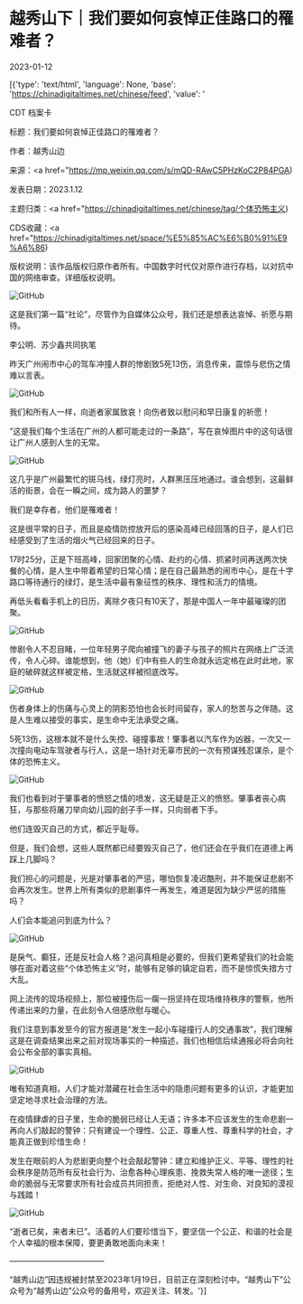 # 越秀山下｜我们要如何哀悼正佳路口的罹难者？

2023-01-12

[{'type': 'text/html', 'language': None, 'base': 'https://chinadigitaltimes.net/chinese/feed', 'value': '

CDT 档案卡

标题：我们要如何哀悼正佳路口的罹难者？

作者：越秀山边

来源：<a href="https://mp.weixin.qq.com/s/mQD-RAwC5PHzKoC2P84PGA)

发表日期：2023.1.12

主题归类：<a href="https://chinadigitaltimes.net/chinese/tag/个体恐怖主义)

CDS收藏：<a href="https://chinadigitaltimes.net/space/%E5%85%AC%E6%B0%91%E9%A6%86)

版权说明：该作品版权归原作者所有。中国数字时代仅对原作进行存档，以对抗中国的网络审查。详细版权说明。





![GitHub](https://chinadigitaltimes.net/chinese/files/2023/01/post-691952-63bfdccf355a7.)

这是我们第一篇“社论”，尽管作为自媒体公众号，我们还是想表达哀悼、祈愿与期待。

李公明、苏少鑫共同执笔

昨天广州闹市中心的驾车冲撞人群的惨剧致5死13伤，消息传来，震惊与悲伤之情难以言表。

![GitHub](https://chinadigitaltimes.net/chinese/files/2023/01/image-1673518129152.png)

我们和所有人一样，向逝者家属致哀！向伤者致以慰问和早日康复的祈愿！

“这是我们每个生活在广州的人都可能走过的一条路”，写在哀悼图片中的这句话很让广州人感到人生的无常。

![GitHub](https://chinadigitaltimes.net/chinese/files/2023/01/post-691952-63bfdccf3bcd9.)

这几乎是广州最繁忙的斑马线，绿灯亮时，人群黑压压地通过。谁会想到，这最鲜活的街景，会在一瞬之间，成为路人的噩梦？

我们是幸存者，他们是罹难者！

这是很平常的日子，而且是疫情防控放开后的感染高峰已经回落的日子，是人们已经感受到了生活的烟火气已经回来的日子。

17时25分，正是下班高峰，回家团聚的心情、赴约的心情、抓紧时间再送两次快餐的心情，是人生中带着希望的日常心情；是在自己最熟悉的闹市中心，是在十字路口等待通行的绿灯，是生活中最有象征性的秩序、理性和活力的情境。

再低头看看手机上的日历，离除夕夜只有10天了，那是中国人一年中最璀璨的团聚。

![GitHub](https://chinadigitaltimes.net/chinese/files/2023/01/post-691952-63bfdccf43092.)

惨剧令人不忍目睹，一位年轻男子爬向被撞飞的妻子与孩子的照片在网络上广泛流传，令人心碎。谁能想到，他（她）们中有些人的生命就永远定格在此时此地，家庭的破碎就这样被定格，生活就这样被彻底改写。

![GitHub](https://chinadigitaltimes.net/chinese/files/2023/01/post-691952-63bfdccf603b4.png)

伤者身体上的伤痛与心灵上的阴影恐怕也会长时间留存，家人的愁苦与之伴随。这是人生难以接受的事实，是生命中无法承受之痛。

5死13伤，这根本就不是什么失控、碰撞事故！肇事者以汽车作为凶器，一次又一次撞向电动车驾驶者与行人，这是一场针对无辜市民的一次有预谋残忍谋杀，是个体的恐怖主义。

![GitHub](https://chinadigitaltimes.net/chinese/files/2023/01/post-691952-63bfdccf6b228.)

我们也看到对于肇事者的愤怒之情的喷发，这无疑是正义的愤怒。肇事者丧心病狂，与那些将屠刀举向幼儿园的刽子手一样，只向弱者下手。

他们连毁灭自己的方式，都近乎耻辱。

但是，我们会想，这些人既然都已经要毁灭自己了，他们还会在乎我们在道德上再踩上几脚吗？

我们担心的问题是，光是对肇事者的严惩，哪怕恢复凌迟酷刑，并不能保证悲剧不会再次发生。世界上所有类似的悲剧事件一再发生，难道是因为缺少严惩的措施吗？

人们会本能追问到底为什么？

![GitHub](https://chinadigitaltimes.net/chinese/files/2023/01/post-691952-63bfdccf73ff5.)

是戾气、癫狂，还是反社会人格？追问真相是必要的，但我们更希望我们的社会能够在面对着这些“个体恐怖主义”时，能够有足够的镇定自若，而不是惊慌失措方寸大乱。

网上流传的现场视频上，那位被撞伤后一瘸一拐坚持在现场维持秩序的警察，他所传递出来的力量，在此刻令人倍感欣慰与暖心。

我们注意到事发至今的官方报道是“发生一起小车碰撞行人的交通事故”，我们理解这是在调查结果出来之前对现场事实的一种描述，我们也相信后续通报必将会向社会公布全部的事实真相。

![GitHub](https://chinadigitaltimes.net/chinese/files/2023/01/post-691952-63bfdccf7d16d.png)

唯有知道真相，人们才能对潜藏在社会生活中的隐患问题有更多的认识，才能更加坚定地寻求社会治理的方法。

在疫情肆虐的日子里，生命的脆弱已经让人无语；许多本不应该发生的生命悲剧一再向人们敲起的警钟：只有建设一个理性、公正、尊重人性、尊重科学的社会，才能真正做到珍惜生命！

发生在眼前的人为悲剧更向整个社会敲起警钟：建立和维护正义、平等、理性的社会秩序是防范所有反社会行为、治愈各种心理疾患、挽救失常人格的唯一途径；生命的脆弱与无常要求所有社会成员共同担责，拒绝对人性、对生命、对良知的漠视与践踏！

![GitHub](https://chinadigitaltimes.net/chinese/files/2023/01/post-691952-63bfdccf97645.png)

“逝者已矣，来者未已”。活着的人们要珍惜当下，要坚信一个公正、和谐的社会是个人幸福的根本保障，要更勇敢地面向未来！

————————————

“越秀山边”因违规被封禁至2023年1月19日，目前正在深刻检讨中。“越秀山下”公众号为“越秀山边”公众号的备用号，欢迎关注、转发。'}]